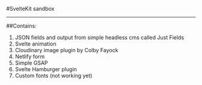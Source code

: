 
#SvelteKit sandbox

---

##Contains:

1. JSON fields and output from simple headless cms called Just Fields
2. Svelte animation
3. Cloudinary image plugin by Colby Fayock
4. Netlify form
5. Simple GSAP 
6. Svelte Hamburger plugin
7. Custom fonts (not working yet)



